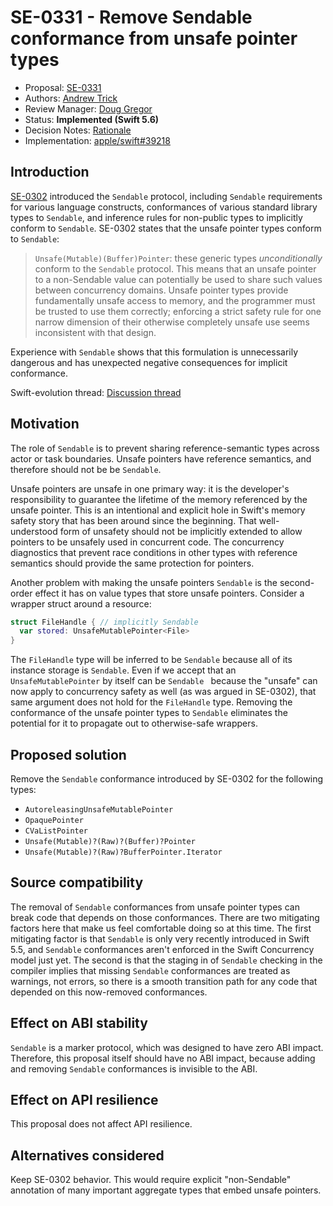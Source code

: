 # SE-0331 - Remove Sendable conformance from unsafe pointer types

* Proposal: [SE-0331](0331-remove-sendable-from-unsafepointer.md)
* Authors: [Andrew Trick](https://github.com/atrick)
* Review Manager: [Doug Gregor](https://github.com/DougGregor)
* Status: **Implemented (Swift 5.6)**
* Decision Notes: [Rationale](https://forums.swift.org/t/accepted-se-0331-remove-sendable-conformance-from-unsafe-pointer-types/53979)
* Implementation: [apple/swift#39218](https://github.com/apple/swift/pull/39218)

## Introduction

[SE-0302](0302-concurrent-value-and-concurrent-closures.md) introduced the `Sendable` protocol, including `Sendable` requirements for various language constructs, conformances of various standard library types to `Sendable`, and inference rules for non-public types to implicitly conform to `Sendable`. SE-0302 states that the unsafe pointer types conform to `Sendable`:

> `Unsafe(Mutable)(Buffer)Pointer`: these generic types _unconditionally_ conform to the `Sendable` protocol. This means that an unsafe pointer to a non-Sendable value can potentially be used to share such values between concurrency domains. Unsafe pointer types provide fundamentally unsafe access to memory, and the programmer must be trusted to use them correctly; enforcing a strict safety rule for one narrow dimension of their otherwise completely unsafe use seems inconsistent with that design.

Experience with `Sendable` shows that this formulation is unnecessarily dangerous and has unexpected negative consequences for implicit conformance.

Swift-evolution thread: [Discussion thread](https://forums.swift.org/t/unsafepointer-sendable-should-be-revoked/51926)

## Motivation

The role of `Sendable` is to prevent sharing reference-semantic types across actor or task boundaries. Unsafe pointers have reference semantics, and therefore should not be be `Sendable`.

Unsafe pointers are unsafe in one primary way: it is the developer's responsibility to guarantee the lifetime of the memory referenced by the unsafe pointer. This is an intentional and explicit hole in Swift's memory safety story that has been around since the beginning. That well-understood form of unsafety should not be implicitly extended to allow pointers to be unsafely used in concurrent code. The concurrency diagnostics that prevent race conditions in other types with reference semantics should provide the same protection for pointers.

Another problem with making the unsafe pointers `Sendable` is the second-order effect it has on value types that store unsafe pointers. Consider a wrapper struct around a resource:

```swift
struct FileHandle { // implicitly Sendable
  var stored: UnsafeMutablePointer<File>
}
```

The `FileHandle` type will be inferred to be `Sendable` because all of its instance storage is `Sendable`. Even if we accept that an `UnsafeMutablePointer` by itself can be `Sendable ` because the "unsafe" can now apply to concurrency safety as well (as was argued in SE-0302), that same argument does not hold for the `FileHandle` type. Removing the conformance of the unsafe pointer types to `Sendable` eliminates the potential for it to propagate out to otherwise-safe wrappers.

## Proposed solution

Remove the `Sendable` conformance introduced by SE-0302 for the following types:

* `AutoreleasingUnsafeMutablePointer`
* `OpaquePointer`
* `CVaListPointer`
* `Unsafe(Mutable)?(Raw)?(Buffer)?Pointer`
* `Unsafe(Mutable)?(Raw)?BufferPointer.Iterator`

## Source compatibility

The removal of `Sendable` conformances from unsafe pointer types can break code that depends on those conformances. There are two mitigating factors here that make us feel comfortable doing so at this time. The first mitigating factor is that `Sendable` is only very recently introduced in Swift 5.5, and `Sendable` conformances aren't enforced in the Swift Concurrency model just yet. The second is that the staging in of `Sendable` checking in the compiler implies that missing `Sendable` conformances are treated as warnings, not errors, so there is a smooth transition path for any code that depended on this now-removed conformances.

## Effect on ABI stability

`Sendable` is a marker protocol, which was designed to have zero ABI impact. Therefore, this proposal itself should have no ABI impact, because adding and removing `Sendable` conformances is invisible to the ABI.

## Effect on API resilience

This proposal does not affect API resilience.

## Alternatives considered

Keep SE-0302 behavior. This would require explicit "non-Sendable" annotation of many important aggregate types that embed unsafe pointers. 
